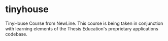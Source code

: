 # tinyhouse
TinyHouse Course from NewLine.
This course is being taken in conjunction with learning elements of the Thesis
Education's proprietary applications codebase.
